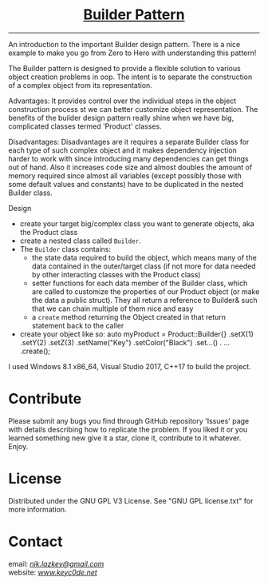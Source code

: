 <h1 align="center">
	<a href="https://github.com/KeyC0de/BuilderPattern">Builder Pattern</a>
</h1>
<hr>


An introduction to the important Builder design pattern.
There is a nice example to make you go from Zero to Hero with understanding this pattern!


The Builder pattern is designed to provide a flexible solution to various object creation problems in oop. The intent is to separate the construction of a complex object from its representation.

Advantages:
It provides control over the individual steps in the object construction process st we can better customize object representation.
The benefits of the builder design pattern really shine when we have big, complicated classes termed 'Product' classes.

Disadvantages:
Disadvantages are it requires a separate Builder class for each type of such complex object and it makes dependency injection harder to work with since introducing many dependencies can get things out of hand. Also it increases code size and almost doubles the amount of memory required since almost all variables (except possibly those with some default values and constants) have to be duplicated in the nested Builder class.

Design
- create your target big/complex class you want to generate objects, aka the Product class
- create a nested class called `Builder`.
- The `Builder` class contains:
	- the state data required to build the object, which means many of the data contained in the outer/target class (if not more for data needed by other interacting classes with the Product class)
	- setter functions for each data member of the Builder class, which are called to customize the properties of our Product object (or make the data a public struct). They all return a reference to Builder& such that we can chain multiple of them nice and easy
	- a `create` method returning the Object created in that return statement back to the caller
- create your object like so:
auto myProduct = Product::Builder{}
	.setX(1)
	.setY(2)
	.setZ(3)
	.setName("Key")
	.setColor("Black")
	.set...()
	. ...
	.create();

I used Windows 8.1 x86_64, Visual Studio 2017, C++17 to build the project.


# Contribute

Please submit any bugs you find through GitHub repository 'Issues' page with details describing how to replicate the problem. If you liked it or you learned something new give it a star, clone it, contribute to it whatever. Enjoy.


# License

Distributed under the GNU GPL V3 License. See "GNU GPL license.txt" for more information.


# Contact

email: *nik.lazkey@gmail.com*</br>
website: *www.keyc0de.net*

